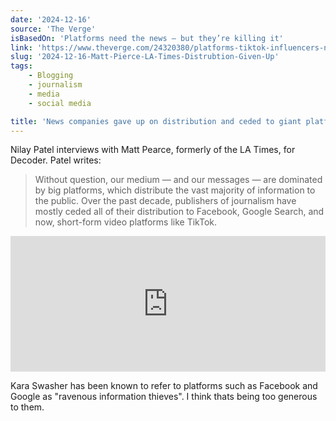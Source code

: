```yaml
---
date: '2024-12-16'
source: 'The Verge'
isBasedOn: 'Platforms need the news — but they’re killing it'
link: 'https://www.theverge.com/24320380/platforms-tiktok-influencers-news-media-journalism-google-matt-pearce-decoder-podcast-interview'
slug: '2024-12-16-Matt-Pierce-LA-Times-Distrubtion-Given-Up'
tags:
    - Blogging
    - journalism
    - media
    - social media

title: 'News companies gave up on distribution and ceded to giant platforms, Google and Facebook'
---
```


Nilay Patel interviews with Matt Pearce, formerly of the LA Times, for Decoder. Patel writes:

> Without question, our medium — and our messages — are dominated by big platforms, which distribute the vast majority of information to the public. Over the past decade, publishers of journalism have mostly ceded all of their distribution to Facebook, Google Search, and now, short-form video platforms like TikTok.


<style>.embed-container { position: relative; padding-bottom: 43%; height: 0; overflow: hidden; max-width: 100%; } .embed-container iframe, .embed-container object, .embed-container embed { position: absolute; top: 0; left: 0; width: 100%; height: 100%; }</style>
<div class='embed-container'>
    <iframe frameBorder="0" scrolling="no" src="https://playlist.megaphone.fm/?e=VMP2688868804"
width="100%"></iframe>
</div>

Kara Swasher has been known to refer to platforms such as Facebook and Google as "ravenous information thieves". I think thats being too generous to them.
